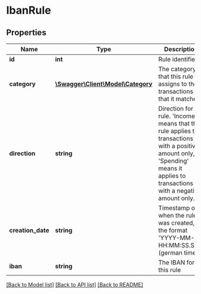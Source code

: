# IbanRule

## Properties
Name | Type | Description | Notes
------------ | ------------- | ------------- | -------------
**id** | **int** | Rule identifier | 
**category** | [**\Swagger\Client\Model\Category**](Category.md) | The category that this rule assigns to the transactions that it matches | 
**direction** | **string** | Direction for the rule. &#39;Income&#39; means that the rule applies to transactions with a positive amount only, &#39;Spending&#39; means it applies to transactions with a negative amount only. | 
**creation_date** | **string** | Timestamp of when the rule was created, in the format &#39;YYYY-MM-DD HH:MM:SS.SSS&#39; (german time) | 
**iban** | **string** | The IBAN for this rule | 

[[Back to Model list]](../README.md#documentation-for-models) [[Back to API list]](../README.md#documentation-for-api-endpoints) [[Back to README]](../README.md)


